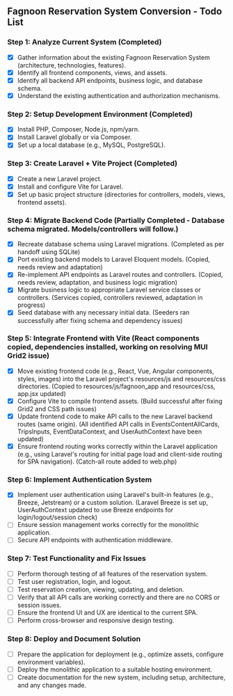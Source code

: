 ## Fagnoon Reservation System Conversion - Todo List

### Step 1: Analyze Current System (Completed)
- [X] Gather information about the existing Fagnoon Reservation System (architecture, technologies, features).
- [X] Identify all frontend components, views, and assets.
- [X] Identify all backend API endpoints, business logic, and database schema.
- [X] Understand the existing authentication and authorization mechanisms.

### Step 2: Setup Development Environment (Completed)
- [X] Install PHP, Composer, Node.js, npm/yarn.
- [X] Install Laravel globally or via Composer.
- [X] Set up a local database (e.g., MySQL, PostgreSQL).

### Step 3: Create Laravel + Vite Project (Completed)
- [X] Create a new Laravel project.
- [X] Install and configure Vite for Laravel.
- [X] Set up basic project structure (directories for controllers, models, views, frontend assets).

### Step 4: Migrate Backend Code (Partially Completed - Database schema migrated. Models/controllers will follow.)
- [X] Recreate database schema using Laravel migrations. (Completed as per handoff using SQLite)
- [X] Port existing backend models to Laravel Eloquent models. (Copied, needs review and adaptation)
- [X] Re-implement API endpoints as Laravel routes and controllers. (Copied, needs review, adaptation, and business logic migration)
- [X] Migrate business logic to appropriate Laravel service classes or controllers. (Services copied, controllers reviewed, adaptation in progress)
- [X] Seed database with any necessary initial data. (Seeders ran successfully after fixing schema and dependency issues)

### Step 5: Integrate Frontend with Vite (React components copied, dependencies installed, working on resolving MUI Grid2 issue)
- [X] Move existing frontend code (e.g., React, Vue, Angular components, styles, images) into the Laravel project's resources/js and resources/css directories. (Copied to resources/js/fagnoon_app and resources/css, app.jsx updated)
- [X] Configure Vite to compile frontend assets. (Build successful after fixing Grid2 and CSS path issues)
- [X] Update frontend code to make API calls to the new Laravel backend routes (same origin). (All identified API calls in EventsContentAllCards, TripsInputs, EventDataContext, and UserAuthContext have been updated)
- [X] Ensure frontend routing works correctly within the Laravel application (e.g., using Laravel's routing for initial page load and client-side routing for SPA navigation). (Catch-all route added to web.php)

### Step 6: Implement Authentication System
- [X] Implement user authentication using Laravel's built-in features (e.g., Breeze, Jetstream) or a custom solution. (Laravel Breeze is set up, UserAuthContext updated to use Breeze endpoints for login/logout/session check)
- [ ] Ensure session management works correctly for the monolithic application.
- [ ] Secure API endpoints with authentication middleware.

### Step 7: Test Functionality and Fix Issues
- [ ] Perform thorough testing of all features of the reservation system.
- [ ] Test user registration, login, and logout.
- [ ] Test reservation creation, viewing, updating, and deletion.
- [ ] Verify that all API calls are working correctly and there are no CORS or session issues.
- [ ] Ensure the frontend UI and UX are identical to the current SPA.
- [ ] Perform cross-browser and responsive design testing.

### Step 8: Deploy and Document Solution
- [ ] Prepare the application for deployment (e.g., optimize assets, configure environment variables).
- [ ] Deploy the monolithic application to a suitable hosting environment.
- [ ] Create documentation for the new system, including setup, architecture, and any changes made.
